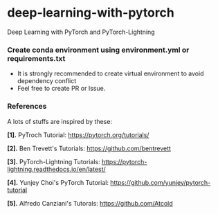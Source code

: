 # deep-learning-with-pytorch
Deep Learning with PyTorch and PyTorch-Lightning



### Create conda environment using environment.yml or requirements.txt


- It is strongly recommended to create virtual environment to avoid dependency conflict
- Feel free to create PR or Issue.


### References

A lots of stuffs are inspired by these:

**[1].** PyTroch Tutorial: https://pytorch.org/tutorials/

**[2].** Ben Trevett's Tutorials: https://github.com/bentrevett

**[3].** PyTorch-Lightning Tutorials: https://pytorch-lightning.readthedocs.io/en/latest/

**[4].** Yunjey Choi's PyTorch Tutorial:  https://github.com/yunjey/pytorch-tutorial

**[5].** Alfredo Canziani's Tutorals:
 https://github.com/Atcold
